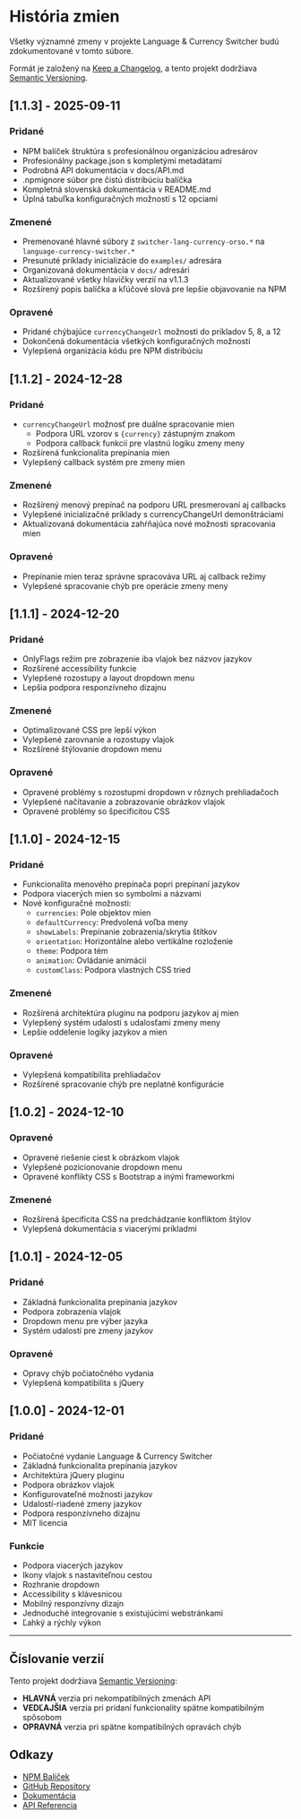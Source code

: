 # História zmien

Všetky významné zmeny v projekte Language & Currency Switcher budú zdokumentované v tomto súbore.

Formát je založený na [Keep a Changelog](https://keepachangelog.com/en/1.0.0/),
a tento projekt dodržiava [Semantic Versioning](https://semver.org/spec/v2.0.0.html).

## [1.1.3] - 2025-09-11

### Pridané
- NPM balíček štruktúra s profesionálnou organizáciou adresárov
- Profesionálny package.json s kompletými metadátami
- Podrobná API dokumentácia v docs/API.md
- .npmignore súbor pre čistú distribúciu balíčka
- Kompletná slovenská dokumentácia v README.md
- Úplná tabuľka konfiguračných možností s 12 opciami

### Zmenené
- Premenované hlavné súbory z `switcher-lang-currency-orso.*` na `language-currency-switcher.*`
- Presunuté príklady inicializácie do `examples/` adresára
- Organizovaná dokumentácia v `docs/` adresári
- Aktualizované všetky hlavičky verzií na v1.1.3
- Rozšírený popis balíčka a kľúčové slová pre lepšie objavovanie na NPM

### Opravené
- Pridané chýbajúce `currencyChangeUrl` možnosti do príkladov 5, 8, a 12
- Dokončená dokumentácia všetkých konfiguračných možností
- Vylepšená organizácia kódu pre NPM distribúciu

## [1.1.2] - 2024-12-28

### Pridané
- `currencyChangeUrl` možnosť pre duálne spracovanie mien
  - Podpora URL vzorov s `{currency}` zástupným znakom
  - Podpora callback funkcií pre vlastnú logiku zmeny meny
- Rozšírená funkcionalita prepínania mien
- Vylepšený callback systém pre zmeny mien

### Zmenené
- Rozšírený menový prepínač na podporu URL presmerovaní aj callbacks
- Vylepšené inicializačné príklady s currencyChangeUrl demonštráciami
- Aktualizovaná dokumentácia zahŕňajúca nové možnosti spracovania mien

### Opravené
- Prepínanie mien teraz správne spracováva URL aj callback režimy
- Vylepšené spracovanie chýb pre operácie zmeny meny

## [1.1.1] - 2024-12-20

### Pridané
- OnlyFlags režim pre zobrazenie iba vlajok bez názvov jazykov
- Rozšírené accessibility funkcie
- Vylepšené rozostupy a layout dropdown menu
- Lepšia podpora responzívneho dizajnu

### Zmenené
- Optimalizované CSS pre lepší výkon
- Vylepšené zarovnanie a rozostupy vlajok
- Rozšírené štýlovanie dropdown menu

### Opravené
- Opravené problémy s rozostupmi dropdown v rôznych prehliadačoch
- Vylepšené načítavanie a zobrazovanie obrázkov vlajok
- Opravené problémy so špecificitou CSS

## [1.1.0] - 2024-12-15

### Pridané
- Funkcionalita menového prepínača popri prepínaní jazykov
- Podpora viacerých mien so symbolmi a názvami
- Nové konfiguračné možnosti:
  - `currencies`: Pole objektov mien
  - `defaultCurrency`: Predvolená voľba meny
  - `showLabels`: Prepínanie zobrazenia/skrytia štítkov
  - `orientation`: Horizontálne alebo vertikálne rozloženie
  - `theme`: Podpora tém
  - `animation`: Ovládanie animácií
  - `customClass`: Podpora vlastných CSS tried

### Zmenené
- Rozšírená architektúra pluginu na podporu jazykov aj mien
- Vylepšený systém udalostí s udalosťami zmeny meny
- Lepšie oddelenie logiky jazykov a mien

### Opravené
- Vylepšená kompatibilita prehliadačov
- Rozšírené spracovanie chýb pre neplatné konfigurácie

## [1.0.2] - 2024-12-10

### Opravené
- Opravené riešenie ciest k obrázkom vlajok
- Vylepšené pozicionovanie dropdown menu
- Opravené konflikty CSS s Bootstrap a inými frameworkmi

### Zmenené
- Rozšírená špecificita CSS na predchádzanie konfliktom štýlov
- Vylepšená dokumentácia s viacerými príkladmi

## [1.0.1] - 2024-12-05

### Pridané
- Základná funkcionalita prepínania jazykov
- Podpora zobrazenia vlajok
- Dropdown menu pre výber jazyka
- Systém udalostí pre zmeny jazykov

### Opravené
- Opravy chýb počiatočného vydania
- Vylepšená kompatibilita s jQuery

## [1.0.0] - 2024-12-01

### Pridané
- Počiatočné vydanie Language & Currency Switcher
- Základná funkcionalita prepínania jazykov
- Architektúra jQuery pluginu
- Podpora obrázkov vlajok
- Konfigurovateľné možnosti jazykov
- Udalostí-riadené zmeny jazykov
- Podpora responzívneho dizajnu
- MIT licencia

### Funkcie
- Podpora viacerých jazykov
- Ikony vlajok s nastaviteľnou cestou
- Rozhranie dropdown
- Accessibility s klávesnicou
- Mobilný responzívny dizajn
- Jednoduché integrovanie s existujúcimi webstránkami
- Ľahký a rýchly výkon

---

## Číslovanie verzií

Tento projekt dodržiava [Semantic Versioning](https://semver.org/):

- **HLAVNÁ** verzia pri nekompatibilných zmenách API
- **VEDĽAJŠIA** verzia pri pridaní funkcionality spätne kompatibilným spôsobom
- **OPRAVNÁ** verzia pri spätne kompatibilných opravách chýb

## Odkazy

- [NPM Balíček](https://www.npmjs.com/package/language-currency-switcher)
- [GitHub Repository](https://github.com/OrszaghLubomir/language-currency-switcher)
- [Dokumentácia](https://github.com/OrszaghLubomir/language-currency-switcher/blob/main/README.md)
- [API Referencia](https://github.com/OrszaghLubomir/language-currency-switcher/blob/main/docs/API.md)
